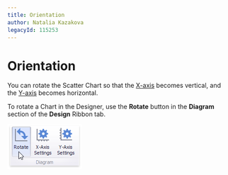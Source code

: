 ```yaml
---
title: Orientation
author: Natalia Kazakova
legacyId: 115253
---
```

# Orientation
You can rotate the Scatter Chart so that the [X-axis](axes.md) becomes vertical, and the [Y-axis](axes.md) becomes horizontal.

To rotate a Chart in the Designer, use the **Rotate** button in the **Diagram** section of the **Design** Ribbon tab.

![Chart_Rotation_RibbonButton](../../../../images/img18774.png)